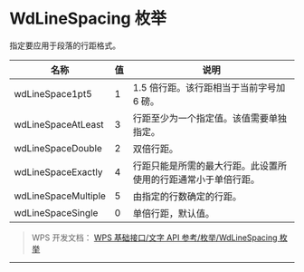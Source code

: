 # WdLineSpacing 枚举

指定要应用于段落的行距格式。

| 名称                | 值  | 说明                                                           |
|---------------------|-----|----------------------------------------------------------------|
| wdLineSpace1pt5     | 1   | 1.5 倍行距。该行距相当于当前字号加 6 磅。                      |
| wdLineSpaceAtLeast  | 3   | 行距至少为一个指定值。该值需要单独指定。                       |
| wdLineSpaceDouble   | 2   | 双倍行距。                                                     |
| wdLineSpaceExactly  | 4   | 行距只能是所需的最大行距。此设置所使用的行距通常小于单倍行距。 |
| wdLineSpaceMultiple | 5   | 由指定的行数确定的行距。                                       |
| wdLineSpaceSingle   | 0   | 单倍行距，默认值。                                             |

> WPS 开发文档： [WPS 基础接口/文字 API 参考/枚举/WdLineSpacing 枚举](https://qn.cache.wpscdn.cn/encs/doc/office_v19/topics/WPS%20%E5%9F%BA%E7%A1%80%E6%8E%A5%E5%8F%A3/%E6%96%87%E5%AD%97%20API%20%E5%8F%82%E8%80%83/%E6%9E%9A%E4%B8%BE/WdLineSpacing%20%E6%9E%9A%E4%B8%BE.html)

------------------------------------------------------------------------
